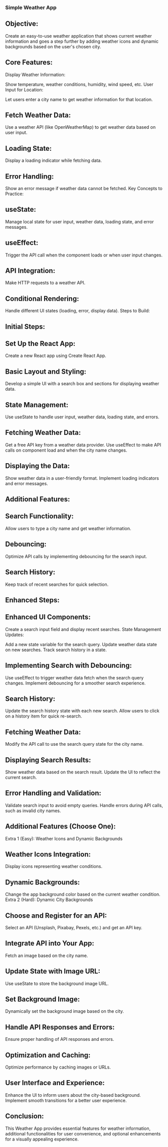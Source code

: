 ### Simple Weather App

## Objective:

Create an easy-to-use weather application that shows current weather information and goes a step further by adding weather icons and dynamic backgrounds based on the user's chosen city.

## Core Features:

Display Weather Information:

Show temperature, weather conditions, humidity, wind speed, etc.
User Input for Location:

Let users enter a city name to get weather information for that location.

## Fetch Weather Data:

Use a weather API (like OpenWeatherMap) to get weather data based on user input.

## Loading State:

Display a loading indicator while fetching data.

## Error Handling:

Show an error message if weather data cannot be fetched.
Key Concepts to Practice:

## useState:

Manage local state for user input, weather data, loading state, and error messages.

## useEffect:

Trigger the API call when the component loads or when user input changes.

## API Integration:

Make HTTP requests to a weather API.

## Conditional Rendering:

Handle different UI states (loading, error, display data).
Steps to Build:

## Initial Steps:

## Set Up the React App:

Create a new React app using Create React App.

## Basic Layout and Styling:

Develop a simple UI with a search box and sections for displaying weather data.

## State Management:

Use useState to handle user input, weather data, loading state, and errors.

## Fetching Weather Data:

Get a free API key from a weather data provider.
Use useEffect to make API calls on component load and when the city name changes.

## Displaying the Data:

Show weather data in a user-friendly format.
Implement loading indicators and error messages.

## Additional Features:

## Search Functionality:

Allow users to type a city name and get weather information.

## Debouncing:

Optimize API calls by implementing debouncing for the search input.

## Search History:

Keep track of recent searches for quick selection.

## Enhanced Steps:

## Enhanced UI Components:

Create a search input field and display recent searches.
State Management Updates:

Add a new state variable for the search query.
Update weather data state on new searches.
Track search history in a state.

## Implementing Search with Debouncing:

Use useEffect to trigger weather data fetch when the search query changes.
Implement debouncing for a smoother search experience.

## Search History:

Update the search history state with each new search.
Allow users to click on a history item for quick re-search.

## Fetching Weather Data:

Modify the API call to use the search query state for the city name.

## Displaying Search Results:

Show weather data based on the search result.
Update the UI to reflect the current search.

## Error Handling and Validation:

Validate search input to avoid empty queries.
Handle errors during API calls, such as invalid city names.

## Additional Features (Choose One):

Extra 1 (Easy): Weather Icons and Dynamic Backgrounds

## Weather Icons Integration:

Display icons representing weather conditions.

## Dynamic Backgrounds:

Change the app background color based on the current weather condition.
Extra 2 (Hard): Dynamic City Backgrounds

## Choose and Register for an API:

Select an API (Unsplash, Pixabay, Pexels, etc.) and get an API key.

## Integrate API into Your App:

Fetch an image based on the city name.

## Update State with Image URL:

Use useState to store the background image URL.

## Set Background Image:

Dynamically set the background image based on the city.

## Handle API Responses and Errors:

Ensure proper handling of API responses and errors.

## Optimization and Caching:

Optimize performance by caching images or URLs.

## User Interface and Experience:

Enhance the UI to inform users about the city-based background.
Implement smooth transitions for a better user experience.

## Conclusion:

This Weather App provides essential features for weather information, additional functionalities for user convenience, and optional enhancements for a visually appealing experience.
